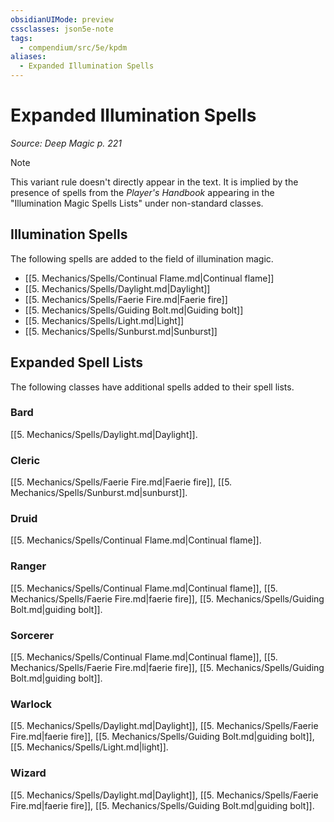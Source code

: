 ```yaml
---
obsidianUIMode: preview
cssclasses: json5e-note
tags:
  - compendium/src/5e/kpdm
aliases:
  - Expanded Illumination Spells
---
```

# Expanded Illumination Spells
*Source: Deep Magic p. 221* 

> [!note]
> This variant rule doesn't directly appear in the text. It is implied by the presence of spells from the *Player's Handbook* appearing in the "Illumination Magic Spells Lists" under non-standard classes.

## Illumination Spells

The following spells are added to the field of illumination magic.

- [[5. Mechanics/Spells/Continual Flame.md\|Continual flame]]  
- [[5. Mechanics/Spells/Daylight.md\|Daylight]]  
- [[5. Mechanics/Spells/Faerie Fire.md\|Faerie fire]]  
- [[5. Mechanics/Spells/Guiding Bolt.md\|Guiding bolt]]  
- [[5. Mechanics/Spells/Light.md\|Light]]  
- [[5. Mechanics/Spells/Sunburst.md\|Sunburst]]  

## Expanded Spell Lists

The following classes have additional spells added to their spell lists.

### Bard

[[5. Mechanics/Spells/Daylight.md\|Daylight]].

### Cleric

[[5. Mechanics/Spells/Faerie Fire.md\|Faerie fire]], [[5. Mechanics/Spells/Sunburst.md\|sunburst]].

### Druid

[[5. Mechanics/Spells/Continual Flame.md\|Continual flame]].

### Ranger

[[5. Mechanics/Spells/Continual Flame.md\|Continual flame]], [[5. Mechanics/Spells/Faerie Fire.md\|faerie fire]], [[5. Mechanics/Spells/Guiding Bolt.md\|guiding bolt]].

### Sorcerer

[[5. Mechanics/Spells/Continual Flame.md\|Continual flame]], [[5. Mechanics/Spells/Faerie Fire.md\|faerie fire]], [[5. Mechanics/Spells/Guiding Bolt.md\|guiding bolt]].

### Warlock

[[5. Mechanics/Spells/Daylight.md\|Daylight]], [[5. Mechanics/Spells/Faerie Fire.md\|faerie fire]], [[5. Mechanics/Spells/Guiding Bolt.md\|guiding bolt]], [[5. Mechanics/Spells/Light.md\|light]].

### Wizard

[[5. Mechanics/Spells/Daylight.md\|Daylight]], [[5. Mechanics/Spells/Faerie Fire.md\|faerie fire]], [[5. Mechanics/Spells/Guiding Bolt.md\|guiding bolt]].
